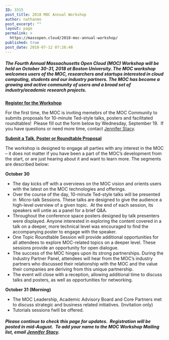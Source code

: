 ```yaml
---
ID: 3315
post_title: 2018 MOC Annual Workshop
author: nathanmo
post_excerpt: ""
layout: page
permalink: >
  https://massopen.cloud/2018-moc-annual-workshop/
published: true
post_date: 2018-07-12 07:26:48
---
```

<h5 class="entry-header">The Fourth Annual Massachusetts Open Cloud (MOC) Workshop will be held on October 30-31, 2018 at Boston University. The MOC workshop welcomes users of the MOC, researchers and startups interested in cloud computing, students and our industry partners. The MOC has become a growing and active community of users and a broad set of industry/academic research projects.</h5>
<strong><a href="https://goo.gl/forms/Odoo53AIpieStTBx2">Register for the Workshop</a></strong>

For the first time, the MOC is inviting memebrs of the MOC Community to submits proposals for 10-minute Ted-style talks, posters and facilitated roundtables!  Please fill out the form below by Wednesday, September 19.  If you have questions or need more time, contact <a href="jstacy@bu.edu">Jennifer Stacy</a>.

<strong><a href="https://goo.gl/forms/6i2yoFQDaE7OiNmz1">Submit a Talk, Poster or Roundtable Proposal</a></strong>

<span style="font-weight: 400">The workshop is designed to engage all parties with any interest in the MOC – it does not matter if you have been a part of the MOC’s development from the start, or are just hearing about it and want to learn more. The segments are described below:</span>

<b>October 30</b>
<ul>
 	<li style="font-weight: 400"><span style="font-weight: 400">The day kicks off with a overviews on the MOC vision and orients users with the latest on the MOC technologies and offerings.</span></li>
 	<li style="font-weight: 400"><span style="font-weight: 400">Over the course of the day, 10-minute Ted-style talks will be presented in  Micro-talk Sessions. These talks are designed to give the audience a high-level overview of a given topic.  At the end of each session, its speakers will untie as a panel for a brief Q&amp;A.</span></li>
 	<li style="font-weight: 400"><span style="font-weight: 400">Throughout the conference space posters designed by talk presenters were displayed. Anyone interested in exploring the content covered in a talk on a deeper, more technical level was encouraged to find the accompanying poster to engage with the speaker.</span></li>
 	<li style="font-weight: 400"><span style="font-weight: 400">One Topic Roundtable Session will provide additional opportunities for all attendees to explore MOC-related topics on a deeper level. These sessions provide an opportunity for open dialogue. </span></li>
 	<li style="font-weight: 400"><span style="font-weight: 400">The success of the MOC hinges upon its strong partnerships. During the Industry Partner Panel, attendees will hear from the MOC’s industry partners who discussed their relationship with the MOC and the value their companies are deriving from this unique partnership.</span></li>
 	<li style="font-weight: 400"><span style="font-weight: 400">The event will close with a reception, allowing additional time to discuss talks and posters, as well as opportunities for networking.</span></li>
</ul>
<b>October 31 (Morning)</b>
<ul>
 	<li style="font-weight: 400"><span style="font-weight: 400">The MOC Leadership, Academic Advisory Board and Core Partners met to discuss strategic and business related initiatives. (Invitation only)</span></li>
 	<li style="font-weight: 400"><span style="font-weight: 400">Tutorials sessions fwill be offered.</span></li>
</ul>
<h5>Please continue to check this page for updates.  Registration will be posted in mid-August.  To add your name to the MOC Workshop Mailing list, email <a href="jstacy@bu.edu">Jennifer Stacy</a>.</h5>